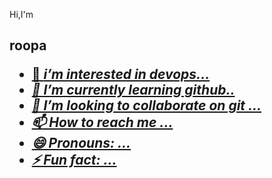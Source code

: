 Hi,I'm <br> <h2>
roopa <u>
- 👀 <i>i’m interested in devops...
- 🌱 I’m currently learning github..
- 💞️ I’m looking to collaborate on git ...
- 📫 How to reach me   ...
- 😄 Pronouns: ...
- ⚡ Fun fact: ...

<!---
roopamyasa/roopamyasa is a ✨ special ✨ repository because its `README.md` (this file) appears on your GitHub profile.
You can click the Preview link to take a look at your changes.
--->
